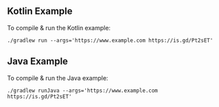 ## Kotlin Example
To compile & run the Kotlin example:

```console
./gradlew run --args='https://www.example.com https://is.gd/Pt2sET'
```

## Java Example

To compile & run the Java example:

```console
./gradlew runJava --args='https://www.example.com https://is.gd/Pt2sET'
```
